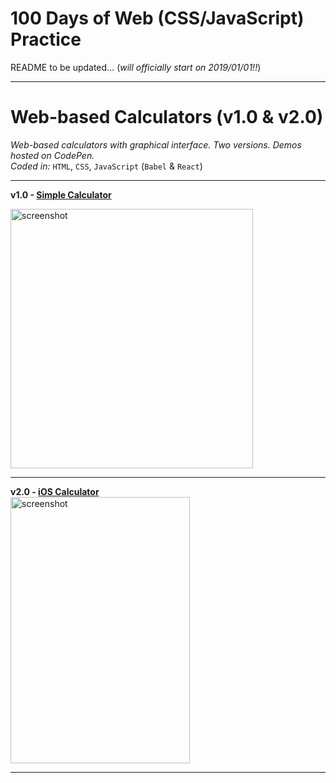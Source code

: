 # 100 Days of Web (CSS/JavaScript) Practice

README to be updated... (*will officially start on 2019/01/01!!*)

---

# Web-based Calculators (v1.0 & v2.0)

*Web-based calculators with graphical interface. Two versions. Demos hosted on CodePen.*  
*Coded in:* `HTML`, `CSS`, `JavaScript` (`Babel` & `React`)

---

**v1.0 - <a href="https://codepen.io/miffycs/full/vQQePK">Simple Calculator</a>**  

<a href="https://codepen.io/miffycs/full/vQQePK"><img src="https://github.com/miffycs/Web-Practice/blob/master/calculators/js-calculator/img/screenshot.jpg" alt="screenshot" width="388" height="415" /></a>

---

**v2.0 - <a href="https://codepen.io/miffycs/full/NEerJE/">iOS Calculator</a>**  
<a href="https://codepen.io/miffycs/full/NEerJE/"><img src="https://github.com/miffycs/Web-Practice/blob/master/calculators/react-calculator/img/screenshot.jpg" alt="screenshot" width="287" height="426.5" /></a>

---
